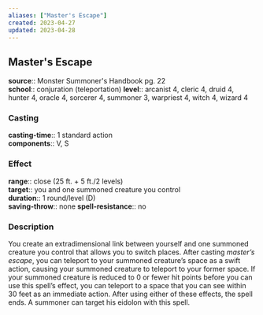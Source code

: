 ```yaml
---
aliases: ["Master's Escape"]
created: 2023-04-27
updated: 2023-04-28
---
```


## Master's Escape

**source**:: Monster Summoner's Handbook pg. 22  
**school**:: conjuration (teleportation)
**level**:: arcanist 4, cleric 4, druid 4, hunter 4, oracle 4, sorcerer 4, summoner 3, warpriest 4, witch 4, wizard 4

### Casting

**casting-time**:: 1 standard action  
**components**:: V, S

### Effect

**range**:: close (25 ft. + 5 ft./2 levels)  
**target**:: you and one summoned creature you control  
**duration**:: 1 round/level (D)  
**saving-throw**:: none
**spell-resistance**:: no

### Description

You create an extradimensional link between yourself and one summoned creature you control that allows you to switch places. After casting *master’s escape*, you can teleport to your summoned creature’s space as a swift action, causing your summoned creature to teleport to your former space. If your summoned creature is reduced to 0 or fewer hit points before you can use this spell’s effect, you can teleport to a space that you can see within 30 feet as an immediate action. After using either of these effects, the spell ends. A summoner can target his eidolon with this spell.
